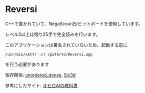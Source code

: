 # Reversi
C++で書かれていて、NegaScout法/ビットボードを使用しています。

レベル5以上は残り25手で完全読みを行います。

このアプリケーションは署名されていないため、起動する前に
```
/usr/bin/xattr -cr /path/to/Reversi.app
```
を行う必要があります

依存関係: 
[unordered_dense](https://github.com/martinus/unordered_dense),
[Siv3d](https://siv3d.github.io/)

参考にしたサイト:
[オセロAIの教科書](https://note.com/nyanyan_cubetech/m/m54104c8d2f12)
